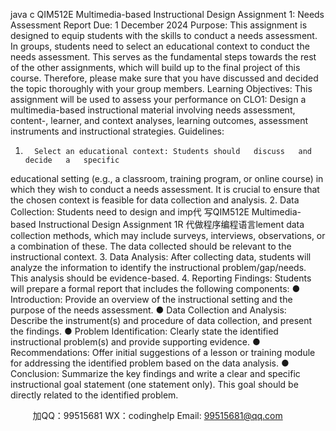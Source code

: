java c
QIM512E
Multimedia-based Instructional   Design
Assignment   1:   Needs Assessment   Report
Due:   1   December 2024
Purpose: This assignment   is designed to equip students with the skills   to   conduct   a   needs assessment.   In groups, students need to select an educational   context to   conduct   the   needs   assessment. This serves as the fundamental steps towards the rest   of the other   assignments, which will   build   up to the final   project of this course. Therefore, please   make sure that   you   have   discussed and decided the topic thoroughly with your group members.
Learning Objectives: This assignment will be used   to   assess   your   performance   on   CLO1:
Design a multimedia-based   instructional material involving   needs   assessment,   content-,   learner,   and context analyses,   learning outcomes, assessment   instruments and   instructional strategies.
Guidelines:
1.       Select an educational context: Students should   discuss   and   decide   a   specific
educational setting (e.g., a classroom, training   program, or   online   course)   in which   they   wish to conduct a   needs assessment.   It   is crucial to ensure that   the   chosen   context   is feasible for data collection and analysis.
2.       Data Collection: Students   need to design and   imp代 写QIM512E Multimedia-based Instructional Design Assignment 1R
代做程序编程语言lement   data   collection   methods,   which   may include surveys,   interviews, observations, or a combination   of these. The   data collected should   be relevant to the   instructional context.
3.       Data Analysis: After collecting data, students will analyze the   information to   identify the   instructional problem/gap/needs. This analysis   should be   evidence-based.
4.       Reporting   Findings:   Students will   prepare a formal report that   includes the following   components:
●          Introduction:   Provide an overview of the instructional setting and   the   purpose   of   the   needs assessment.
●          Data Collection and Analysis:   Describe the   instrument(s) and   procedure of data   collection, and present   the findings.
●          Problem   Identification: Clearly state the identified   instructional problem(s)   and   provide supporting evidence.
●          Recommendations: Offer initial suggestions of a lesson   or   training   module for   addressing the   identified problem   based on the data analysis.
●         Conclusion: Summarize the key findings and write a   clear and   specific
instructional goal statement (one statement only). This   goal should   be   directly related to   the identified   problem.
   



         
加QQ：99515681  WX：codinghelp  Email: 99515681@qq.com
